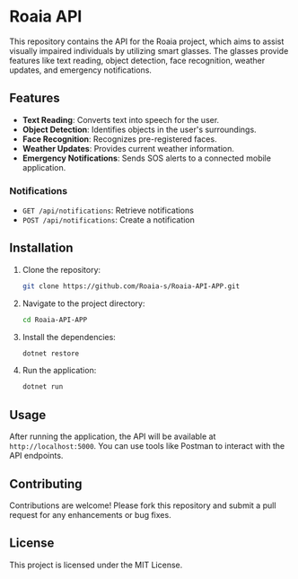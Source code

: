# Roaia API

This repository contains the API for the Roaia project, which aims to assist visually impaired individuals by utilizing smart glasses. The glasses provide features like text reading, object detection, face recognition, weather updates, and emergency notifications.

## Features

- **Text Reading**: Converts text into speech for the user.
- **Object Detection**: Identifies objects in the user's surroundings.
- **Face Recognition**: Recognizes pre-registered faces.
- **Weather Updates**: Provides current weather information.
- **Emergency Notifications**: Sends SOS alerts to a connected mobile application.

### Notifications

- `GET /api/notifications`: Retrieve notifications
- `POST /api/notifications`: Create a notification

## Installation

1. Clone the repository:
    ```sh
    git clone https://github.com/Roaia-s/Roaia-API-APP.git
    ```
2. Navigate to the project directory:
    ```sh
    cd Roaia-API-APP
    ```
3. Install the dependencies:
    ```sh
    dotnet restore
    ```
4. Run the application:
    ```sh
    dotnet run
    ```

## Usage

After running the application, the API will be available at `http://localhost:5000`. You can use tools like Postman to interact with the API endpoints.

## Contributing

Contributions are welcome! Please fork this repository and submit a pull request for any enhancements or bug fixes.

## License

This project is licensed under the MIT License.
